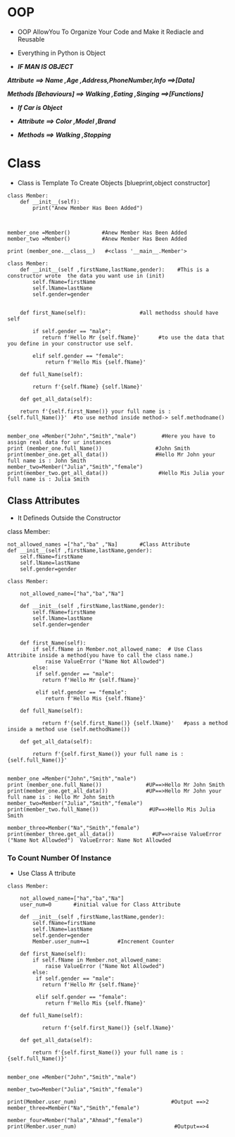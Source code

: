 # OOP

- OOP AllowYou To Organize Your Code and Make it Rediacle and Reusable 
- Everything in Python is Object 

- ***IF MAN IS OBJECT*** 

***Attribute ==> Name ,Age ,Address,PhoneNumber,Info ==>[Data]***

***Methods [Behaviours] ==> Walking ,Eating ,Singing ==>[Functions]***

- ***If Car is Object*** 
- ***Attribute ==> Color ,Model ,Brand***

- ***Methods ==> Walking ,Stopping***

# Class
- Class is Template To Create Objects [blueprint,object constructor]
```
class Member:
    def __init__(self):
        print("Anew Member Has Been Added")



member_one =Member()          #Anew Member Has Been Added
member_two =Member()          #Anew Member Has Been Added

print (member_one.__class__)   #<class '__main__.Member'>
```

```
class Member:
    def __init__(self ,firstName,lastName,gender):    #This is a constructor wrote  the data you want use in (init)
        self.fName=firstName
        self.lName=lastName
        self.gender=gender

    
    def first_Name(self):                 #all methodss should have self 

        if self.gender == "male":
           return f'Hello Mr {self.fName}'      #to use the data that you define in your constructor use self.

        elif self.gender == "female":
            return f'Hello Mis {self.fName}'

    def full_Name(self):

        return f'{self.fName} {self.lName}'

    def get_all_data(self):

    return f'{self.first_Name()} your full name is : {self.full_Name()}'  #to use method inside method-> self.methodname()


member_one =Member("John","Smith","male")        #Here you have to assign real data for ur instances 
print (member_one.full_Name())                 #John Smith
print(member_one.get_all_data())               #Hello Mr John your full name is : John Smith
member_two=Member("Julia","Smith","female")    
print(member_two.get_all_data())                #Hello Mis Julia your full name is : Julia Smith
```

## Class Attributes

- It Defineds Outside the Constructor 

class Member:

    not_allowed_names =["ha","ba" ,"Na]       #Class Attribute
    def __init__(self ,firstName,lastName,gender):
        self.fName=firstName
        self.lName=lastName
        self.gender=gender

```
class Member:

    not_allowed_name=["ha","ba","Na"]

    def __init__(self ,firstName,lastName,gender):
        self.fName=firstName
        self.lName=lastName
        self.gender=gender

    
    def first_Name(self):
        if self.fName in Member.not_allowed_name:  # Use Class Attribite inside a method(you have to call the class name.)
            raise ValueError ("Name Not Allowded")
        else:
         if self.gender == "male":
           return f'Hello Mr {self.fName}'

         elif self.gender == "female":
            return f'Hello Mis {self.fName}'

    def full_Name(self):
        
           return f'{self.first_Name()} {self.lName}'   #pass a method inside a method use (self.methodName())

    def get_all_data(self):

        return f'{self.first_Name()} your full name is : {self.full_Name()}'


member_one =Member("John","Smith","male")
print (member_one.full_Name())              #UP==>Hello Mr John Smith
print(member_one.get_all_data())            #UP==>Hello Mr John your full name is : Hello Mr John Smith
member_two=Member("Julia","Smith","female")
print(member_two.full_Name())                #UP==>Hello Mis Julia Smith

member_three=Member("Na","Smith","female")
print(member_three.get_all_data())            #UP==>raise ValueError ("Name Not Allowded")  ValueError: Name Not Allowded

```

### To Count Number  Of Instance 
- Use Class A ttribute 
```
class Member:

    not_allowed_name=["ha","ba","Na"]
    user_num=0       #initial value for Class Attribute

    def __init__(self ,firstName,lastName,gender):
        self.fName=firstName
        self.lName=lastName
        self.gender=gender
        Member.user_num+=1         #Increment Counter
    
    def first_Name(self):
        if self.fName in Member.not_allowed_name:
            raise ValueError ("Name Not Allowded")
        else:
         if self.gender == "male":
           return f'Hello Mr {self.fName}'

         elif self.gender == "female":
            return f'Hello Mis {self.fName}'

    def full_Name(self):
        
           return f'{self.first_Name()} {self.lName}'

    def get_all_data(self):

        return f'{self.first_Name()} your full name is : {self.full_Name()}'


member_one =Member("John","Smith","male")

member_two=Member("Julia","Smith","female")

print(Member.user_num)                              #Output ==>2
member_three=Member("Na","Smith","female")

member_four=Member("hala","Ahmad","female")
print(Member.user_num)                               #Output==>4
``` 

